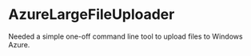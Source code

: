 AzureLargeFileUploader
======================

Needed a simple one-off command line tool to upload files to Windows Azure. 

